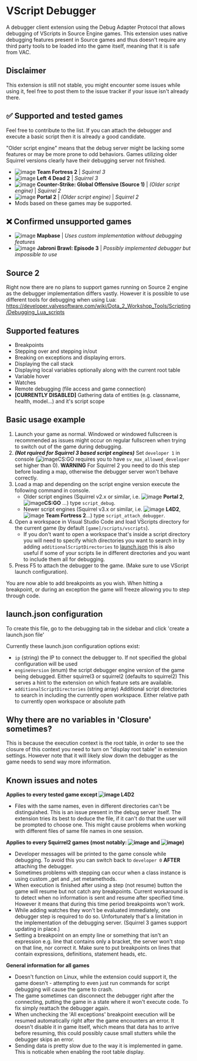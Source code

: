 # VScript Debugger

A debugger client extension using the Debug Adapter Protocol that allows debugging of VScripts in Source Engine games.
This extension uses native debugging features present in Source games and thus doesn't require any third party tools to be loaded into the game itself, meaning that it is safe from VAC.
<br/>

## Disclaimer
This extension is still not stable, you might encounter some issues while using it, feel free to post them to the issue tracker if your issue isn't already there.
<br/>

## ✅ Supported and tested games
Feel free to contribute to the list. If you can attach the debugger and execute a basic script then it is already a good candidate.

"Older script engine" means that the debug server might be lacking some features or may be more prone to odd behaviors. Games utilizing older Squirrel versions clearly have their debugging server not finished.

- ![image](https://developer.valvesoftware.com/w/images/thumb/8/84/Tf2-16px.png/16px-Tf2-16px.png) **Team Fortress 2** | *Squirrel 3*
- ![image](https://developer.valvesoftware.com/w/images/thumb/8/8b/Icon-L4D2.png/16px-Icon-L4D2.png) **Left 4 Dead 2** | *Squirrel 3*
- ![image](https://developer.valvesoftware.com/w/images/0/06/Csgo-16px.png) **Counter-Strike: Global Offensive (Source 1)** | *(Older script engine)* | *Squirrel 2*
- ![image](https://developer.valvesoftware.com/w/images/thumb/b/b0/Icon-Portal2.png/16px-Icon-Portal2.png) **Portal 2** | *(Older script engine)* | *Squirrel 2*
- Mods based on these games may be supported.
## ❌ Confirmed unsupported games
- ![image](https://developer.valvesoftware.com/w/images/thumb/5/5b/Mapbase-16px.png/16px-Mapbase-16px.png) **Mapbase** | *Uses custom implementation without debugging features*
- ![image](https://developer.valvesoftware.com/w/images/thumb/9/95/Jbep3-16px.png/16px-Jbep3-16px.png) **Jabroni Brawl: Episode 3** | *Possibly implemented debugger but impossible to use*

## Source 2
Right now there are no plans to support games running on Source 2 engine as the debugger implementation differs vastly.
However it is possible to use different tools for debugging when using Lua:
https://developer.valvesoftware.com/wiki/Dota_2_Workshop_Tools/Scripting/Debugging_Lua_scripts

## Supported features
- Breakpoints
- Stepping over and stepping in/out
- Breaking on exceptions and displaying errors.
- Displaying the call stack
- Displaying local variables optionally along with the current root table
- Variable hover
- Watches
- Remote debugging (file access and game connection)
- **[CURRENTLY DISABLED]** Gathering data of entities (e.g. classname, health, model...) and it's script scope

## Basic usage example
1. Launch your game as normal. Windowed or windowed fullscreen is recommended as issues might occur on regular fullscreen when trying to switch out of the game during debugging.
2. ***(Not rquired for Squirrel 3 based script engines)*** Set `developer 1` in console (![image](https://developer.valvesoftware.com/w/images/0/06/Csgo-16px.png)CS:GO requires you to have `sv_max_allowed_developer` set higher than 0). **WARNING** For Squirrel 2 you need to do this step before loading a map, otherwise the debugger server won't behave correctly.
3. Load a map and depending on the script engine version execute the following command in console.
	- Older script engines (Squirrel v2.x or similar, i.e. ![image](https://developer.valvesoftware.com/w/images/thumb/b/b0/Icon-Portal2.png/16px-Icon-Portal2.png) **Portal 2**, ![image](https://developer.valvesoftware.com/w/images/0/06/Csgo-16px.png)**CS:GO** ...) type `script_debug`.
	- Newer script engines (Squirrel v3.x or similar, i.e. ![image](https://developer.valvesoftware.com/w/images/thumb/8/8b/Icon-L4D2.png/16px-Icon-L4D2.png) **L4D2**, ![image](https://developer.valvesoftware.com/w/images/thumb/8/84/Tf2-16px.png/16px-Tf2-16px.png) **Team Fortress 2**...) type `script_attach_debugger`.
4. Open a workspace in Visual Studio Code and load VScripts directory for the current game (by default `[game]/scripts/vscripts`).
	- If you don't want to open a workspace that's inside a script directory you will need to specify which directories you want to search in by adding `additionalScriptDirectories` to [launch.json](#launchjson-configuration) this is also useful if some of your scripts lie in different directories and you want to include them all for debugging.
5. Press F5 to attach the debugger to the game. (Make sure to use VScript launch configuration).

You are now able to add breakpoints as you wish. When hitting a breakpoint, or during an exception the game will freeze allowing you to step through code.

## launch.json configuration
To create this file, go to the debugging tab in the sidebar and click 'create a launch.json file'

Currently these launch.json configuration options exist:
- `ip` (string) the IP to connect the debugger to. If not specified the global configuration will be used
- `engineVersion` (enum) the script debugger engine version of the game being debugged. Either squirrel3 or squirrel2 (defaults to squirrel2) This serves a hint to the extension on which feature sets are available.
- `additionalScriptDirectories` (string array) Additional script directories to search in including the currently open workspace. Either relative path to currently open workspace or absolute path

## Why there are no variables in 'Closure' sometimes?
This is because the execution context is the root table, in order to see the closure of this context you need to turn on "display root table" in extension settings.
However note that it will likely slow down the debugger as the game needs to send way more information.

## Known issues and notes
**Applies to every tested game except ![image](https://developer.valvesoftware.com/w/images/thumb/8/8b/Icon-L4D2.png/16px-Icon-L4D2.png) L4D2**
- Files with the same names, even in different directories can't be distinguished. This is an issue present in the debug server itself. The extension tries its best to deduce the file, if it can't do that the user will be prompted to choose one. This might cause problems when working with different files of same file names in one session.

**Applies to every Squirrel2 games (most notably: ![image](https://developer.valvesoftware.com/w/images/thumb/b/b0/Icon-Portal2.png/16px-Icon-Portal2.png) and ![image](https://developer.valvesoftware.com/w/images/0/06/Csgo-16px.png))**
- Developer messages will be printed to the game console while debugging. To avoid this you can switch back to `developer 0` **AFTER** attaching the debugger.
- Sometimes problems with stepping can occur when a class instance is using custom _get and _set metamethods.
- When execution is finished after using a step (not resume) button the game will resume but not catch any breakpoints. Current workaround is to detect when no information is sent and resume after specified time. However it means that during this time period breakpoints won't work.
- While adding watches they won't be evaluated immediately, one debugger step is required to do so. Unfortunately that's a limitation in the implementation of the debugging server. (Squirrel 3 games support updating in place.)
- Setting a breakpoint on an empty line or something that isn't an expression e.g. line that contains only a bracket, the server won't stop on that line, nor correct it. Make sure to put breakpoints on lines that contain expressions, definitions, statement heads, etc.

**General information for all games**
- Doesn't function on Linux, while the extension could support it, the game doesn't - attempting to even just run commands for script debugging will cause the game to crash.
- The game sometimes can disconnect the debugger right after the connecting, putting the game in a state where it won't execute code. To fix simply reattach the debugger again.
- When unchecking the 'All exceptions' breakpoint execution will be resumed automatically right after the game encounters an error. It doesn't disable it in game itself, which means that data has to arrive before resuming, this could possibly cause small stutters while the debugger skips an error.
- Sending data is pretty slow due to the way it is implemented in game. This is noticable when enabling the root table display.
